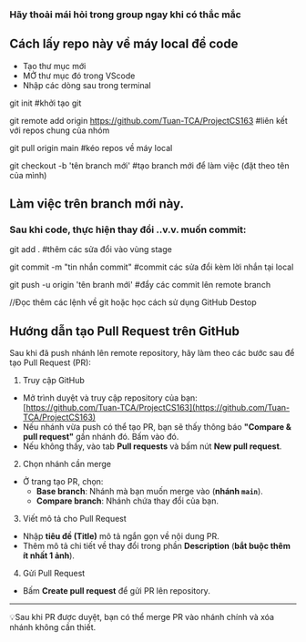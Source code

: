 ### Hãy thoải mái hỏi trong group ngay khi có thắc mắc

## Cách lấy repo này về máy local để code
- Tạo thư mục mới
- MỞ thư mục đó trong VScode
- Nhập các dòng sau trong terminal

git init    #khởi tạo git      

git remote add origin https://github.com/Tuan-TCA/ProjectCS163  #liên kết với repos chung của nhóm

git pull origin main    #kéo repos về máy local

git checkout -b 'tên branch mới'    #tạo branch mới để làm việc (đặt theo tên của mình)

## Làm việc trên branch mới này.
### Sau khi code, thực hiện thay đổi ..v.v. muốn commit:

git add .   #thêm các sửa đổi vào vùng stage

git commit -m "tin nhắn commit"     #commit các sửa đổi kèm lời nhắn tại local

git push -u origin 'tên branh mới'  #đẩy các commit lên remote branch

//Đọc thêm các lệnh về git hoặc học cách sử dụng GitHub Destop

## Hướng dẫn tạo Pull Request trên GitHub

Sau khi đã push nhánh lên remote repository, hãy làm theo các bước sau để tạo Pull Request (PR):

1. Truy cập GitHub
- Mở trình duyệt và truy cập repository của bạn:  
  [https://github.com/Tuan-TCA/ProjectCS163](https://github.com/Tuan-TCA/ProjectCS163)
- Nếu nhánh vừa push có thể tạo PR, bạn sẽ thấy thông báo **"Compare & pull request"** gần nhánh đó. Bấm vào đó.
- Nếu không thấy, vào tab **Pull requests** và bấm nút **New pull request**.


2. Chọn nhánh cần merge
- Ở trang tạo PR, chọn:
  - **Base branch**: Nhánh mà bạn muốn merge vào (**nhánh `main`**).
  - **Compare branch**: Nhánh chứa thay đổi của bạn.


3. Viết mô tả cho Pull Request
- Nhập **tiêu đề (Title)** mô tả ngắn gọn về nội dung PR.
- Thêm mô tả chi tiết về thay đổi trong phần **Description** (**bắt buộc thêm ít nhất 1 ảnh**).


4. Gửi Pull Request
- Bấm **Create pull request** để gửi PR lên repository.

---
💡Sau khi PR được duyệt, bạn có thể merge PR vào nhánh chính và xóa nhánh không cần thiết.
